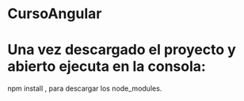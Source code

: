# CursoAngular

# Una vez descargado el proyecto y abierto ejecuta en la consola:
npm install , para descargar los node_modules.